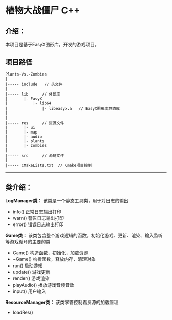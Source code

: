 # 植物大战僵尸 C++

## 介绍：
本项目是基于EasyX图形库，开发的游戏项目。

## 项目路径
```
Plants-Vs.-Zombies
|
|----- include   // 头文件
|
|----- lib      // 外部库
|       |- EasyX
|           |- lib64
|               |- libeasyx.a   // EasyX图形库静态库
|           
|
|----- res      // 资源文件
|       |- ui
|       |- map
|       |- audio
|       |- plants
|       |- zombies
| 
|----- src      // 源码文件
|
|----- CMakeLists.txt  // Cmake项目控制
```


***
## 类介绍：

**LogManager类：** 该类是一个静态工具类，用于对日志的输出
- info() 正常日志输出打印
- warn() 警告日志输出打印
- error() 错误日志输出打印

**Game类：** 该类包含整个游戏逻辑的函数，初始化游戏、更新、渲染、输入监听等游戏循环的主要的类
- Game() 构造函数，初始化，加载资源
- ~Game() 构析函数，释放内存，清理对象
- run() 启动游戏
- update() 游戏更新
- render() 游戏渲染
- playAudio() 播放游戏音频音效
- input() 用户输入

**ResourceManager类：** 该类掌管控制着资源的加载管理
- loadRes() 